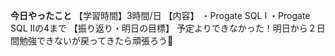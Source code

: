 **今日やったこと**
【学習時間】3時間/日
【内容】
・Progate SQL Ⅰ
・Progate SQL Ⅱの4まで
【振り返り・明日の目標】
予定よりできなかった！明日から２日間勉強できないが戻ってきたら頑張ろう🫡